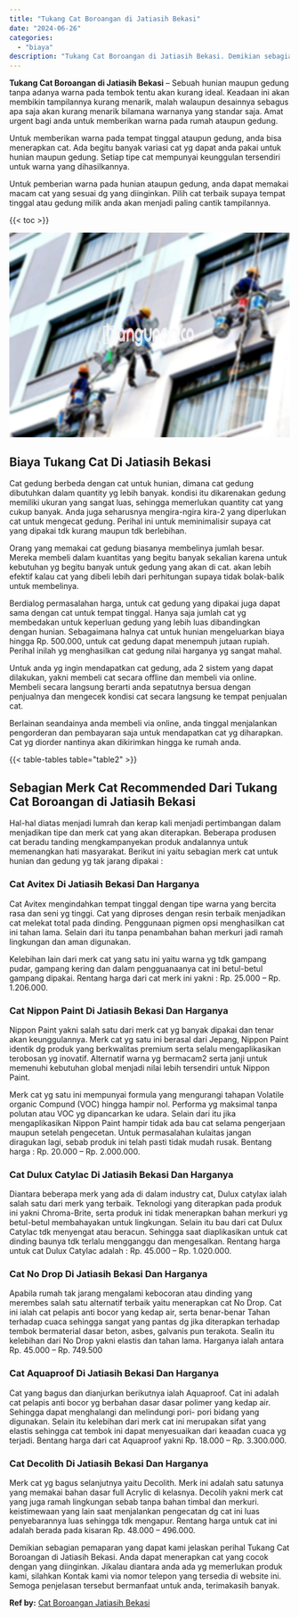 ```yaml
---
title: "Tukang Cat Boroangan di Jatiasih Bekasi"
date: "2024-06-26"
categories: 
  - "biaya"
description: "Tukang Cat Boroangan di Jatiasih Bekasi. Demikian sebagian pemaparan yang dapat kami jelaskan perihal Tukang Cat Boroangan di Jatiasih Bekasi. Anda dapat men..."
---
```


**Tukang Cat Boroangan di Jatiasih Bekasi** – Sebuah hunian maupun gedung tanpa adanya warna pada tembok tentu akan kurang ideal. Keadaan ini akan membikin tampilannya kurang menarik, malah walaupun desainnya sebagus apa saja akan kurang menarik bilamana warnanya yang standar saja. Amat urgent bagi anda untuk memberikan warna pada rumah ataupun gedung.

Untuk memberikan warna pada tempat tinggal ataupun gedung, anda bisa menerapkan cat. Ada begitu banyak variasi cat yg dapat anda pakai untuk hunian maupun gedung. Setiap tipe cat mempunyai keunggulan tersendiri untuk warna yang dihasilkannya.

Untuk pemberian warna pada hunian ataupun gedung, anda dapat memakai macam cat yang sesuai dg yang diinginkan. Pilih cat terbaik supaya tempat tinggal atau gedung milik anda akan menjadi paling cantik tampilannya.

{{< toc >}}

![Tukang Cat Boroangan di Jatiasih Bekasi](/images/jasa-cat-murah07.png)

## Biaya Tukang Cat Di Jatiasih Bekasi

Cat gedung berbeda dengan cat untuk hunian, dimana cat gedung dibutuhkan dalam quantity yg lebih banyak. kondisi itu dikarenakan gedung memiliki ukuran yang sangat luas, sehingga memerlukan quantity cat yang cukup banyak. Anda juga seharusnya mengira-ngira kira-2 yang diperlukan cat untuk mengecat gedung. Perihal ini untuk meminimalisir supaya cat yang dipakai tdk kurang maupun tdk berlebihan.

Orang yang memakai cat gedung biasanya membelinya jumlah besar. Mereka membeli dalam kuantitas yang begitu banyak sekalian karena untuk kebutuhan yg begitu banyak untuk gedung yang akan di cat. akan lebih efektif kalau cat yang dibeli lebih dari perhitungan supaya tidak bolak-balik untuk membelinya.

Berdialog permasalahan harga, untuk cat gedung yang dipakai juga dapat sama dengan cat untuk tempat tinggal. Hanya saja jumlah cat yg membedakan untuk keperluan gedung yang lebih luas dibandingkan dengan hunian. Sebagaimana halnya cat untuk hunian mengeluarkan biaya hingga Rp. 500.000, untuk cat gedung dapat menempuh jutaan rupiah. Perihal inilah yg menghasilkan cat gedung nilai harganya yg sangat mahal.

Untuk anda yg ingin mendapatkan cat gedung, ada 2 sistem yang dapat dilakukan, yakni membeli cat secara offline dan membeli via online. Membeli secara langsung berarti anda sepatutnya bersua dengan penjualnya dan mengecek kondisi cat secara langsung ke tempat penjualan cat.

Berlainan seandainya anda membeli via online, anda tinggal menjalankan pengorderan dan pembayaran saja untuk mendapatkan cat yg diharapkan. Cat yg diorder nantinya akan dikirimkan hingga ke rumah anda.

{{< table-tables table="table2" >}}

## Sebagian Merk Cat Recommended Dari Tukang Cat Boroangan di Jatiasih Bekasi

Hal-hal diatas menjadi lumrah dan kerap kali menjadi pertimbangan dalam menjadikan tipe dan merk cat yang akan diterapkan. Beberapa produsen cat beradu tanding mengkampanyekan produk andalannya untuk memenangkan hati masyarakat. Berikut ini yaitu sebagian merk cat untuk hunian dan gedung yg tak jarang dipakai :

### Cat Avitex Di Jatiasih Bekasi Dan Harganya

Cat Avitex mengindahkan tempat tinggal dengan tipe warna yang bercita rasa dan seni yg tinggi. Cat yang diproses dengan resin terbaik menjadikan cat melekat total pada dinding. Penggunaan pigmen opsi menghasilkan cat ini tahan lama. Selain dari itu tanpa penambahan bahan merkuri jadi ramah lingkungan dan aman digunakan.

Kelebihan lain dari merk cat yang satu ini yaitu warna yg tdk gampang pudar, gampang kering dan dalam pengguanaanya cat ini betul-betul gampang dipakai. Rentang harga dari cat merk ini yakni : Rp. 25.000 – Rp. 1.206.000.

### Cat Nippon Paint Di Jatiasih Bekasi Dan Harganya

Nippon Paint yakni salah satu dari merk cat yg banyak dipakai dan tenar akan keunggulannya. Merk cat yg satu ini berasal dari Jepang, Nippon Paint identik dg produk yang berkwalitas premium serta selalu mengaplikasikan terobosan yg inovatif. Alternatif warna yg bermacam2 serta janji untuk memenuhi kebutuhan global menjadi nilai lebih tersendiri untuk Nippon Paint.

Merk cat yg satu ini mempunyai formula yang mengurangi tahapan Volatile organic Compund (VOC) hingga hampir nol. Performa yg maksimal tanpa polutan atau VOC yg dipancarkan ke udara. Selain dari itu jika mengaplikasikan Nippon Paint hampir tidak ada bau cat selama pengerjaan maupun setelah pengecetan. Untuk permasalahan kulaitas jangan diragukan lagi, sebab produk ini telah pasti tidak mudah rusak. Bentang harga : Rp. 20.000 – Rp. 2.000.000.

### Cat Dulux Catylac Di Jatiasih Bekasi Dan Harganya

Diantara beberapa merk yang ada di dalam industry cat, Dulux catylax ialah salah satu dari merk yang terbaik. Teknologi yang diterapkan pada produk ini yakni Chroma-Brite, serta produk ini tidak menerapkan bahan merkuri yg betul-betul membahayakan untuk lingkungan. Selain itu bau dari cat Dulux Catylac tdk menyengat atau beracun. Sehingga saat diaplikasikan untuk cat dinding baunya tdk terlalu mengganggu dan mengesalkan. Rentang harga untuk cat Dulux Catylac adalah : Rp. 45.000 – Rp. 1.020.000.

### Cat No Drop Di Jatiasih Bekasi Dan Harganya

Apabila rumah tak jarang mengalami kebocoran atau dinding yang merembes salah satu alternatif terbaik yaitu menerapkan cat No Drop. Cat ini ialah cat pelapis anti bocor yang kedap air, serta benar-benar Tahan terhadap cuaca sehingga sangat yang pantas dg jika diterapkan terhadap tembok bermaterial dasar beton, asbes, galvanis pun terakota. Sealin itu kelebihan dari No Drop yakni elastis dan tahan lama. Harganya ialah antara Rp. 45.000 – Rp. 749.500

### Cat Aquaproof Di Jatiasih Bekasi Dan Harganya

Cat yang bagus dan dianjurkan berikutnya ialah Aquaproof. Cat ini adalah cat pelapis anti bocor yg berbahan dasar dasar polimer yang kedap air. Sehingga dapat menghalangi dan melindungi pori- pori bidang yang digunakan. Selain itu kelebihan dari merk cat ini merupakan sifat yang elastis sehingga cat tembok ini dapat menyesuaikan dari keaadan cuaca yg terjadi. Bentang harga dari cat Aquaproof yakni Rp. 18.000 – Rp. 3.300.000.

### Cat Decolith Di Jatiasih Bekasi Dan Harganya

Merk cat yg bagus selanjutnya yaitu Decolith. Merk ini adalah satu satunya yang memakai bahan dasar full Acrylic di kelasnya. Decolih yakni merk cat yang juga ramah lingkungan sebab tanpa bahan timbal dan merkuri. keistimewaan yang lain saat menjalankan pengecatan dg cat ini luas penyebarannya luas sehingga tdk mengapur. Rentang harga untuk cat ini adalah berada pada kisaran Rp. 48.000 – 496.000.

Demikian sebagian pemaparan yang dapat kami jelaskan perihal Tukang Cat Boroangan di Jatiasih Bekasi. Anda dapat menerapkan cat yang cocok dengan yang diinginkan. Jikalau diantara anda ada yg memerlukan produk kami, silahkan Kontak kami via nomor telepon yang tersedia di website ini. Semoga penjelasan tersebut bermanfaat untuk anda, terimakasih banyak.

**Ref by:** [Cat Boroangan Jatiasih Bekasi](https://id.wikipedia.org/wiki/Cat)
